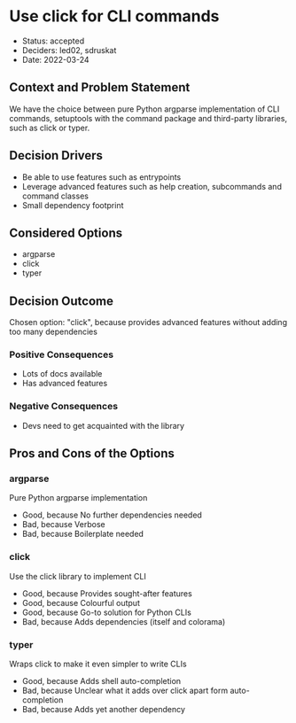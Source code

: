 <!--
SPDX-FileCopyrightText: 2022 Stephan Druskat
SPDX-FileCopyrightText: 2022 Stephan Druskat
SPDX-FileCopyrightText: 2022 Michael Meinel

SPDX-License-Identifier: CC-BY-SA-4.0
-->

# Use click for CLI commands

* Status: accepted
* Deciders: led02, sdruskat
* Date: 2022-03-24

## Context and Problem Statement

We have the choice between pure Python argparse implementation of CLI commands, setuptools with the command package and third-party libraries, such as click or typer.

## Decision Drivers

* Be able to use features such as entrypoints
* Leverage advanced features such as help creation, subcommands and command classes
* Small dependency footprint

## Considered Options

* argparse
* click
* typer

## Decision Outcome

Chosen option: "click", because provides advanced features without adding too many dependencies

### Positive Consequences

* Lots of docs available
* Has advanced features

### Negative Consequences

* Devs need to get acquainted with the library

## Pros and Cons of the Options

### argparse

Pure Python argparse implementation

* Good, because No further dependencies needed
* Bad, because Verbose
* Bad, because Boilerplate needed

### click

Use the click library to implement CLI

* Good, because Provides sought-after features
* Good, because Colourful output
* Good, because Go-to solution for Python CLIs
* Bad, because Adds dependencies (itself and colorama)

### typer

Wraps click to make it even simpler to write CLIs

* Good, because Adds shell auto-completion
* Bad, because Unclear what it adds over click apart form auto-completion
* Bad, because Adds yet another dependency
